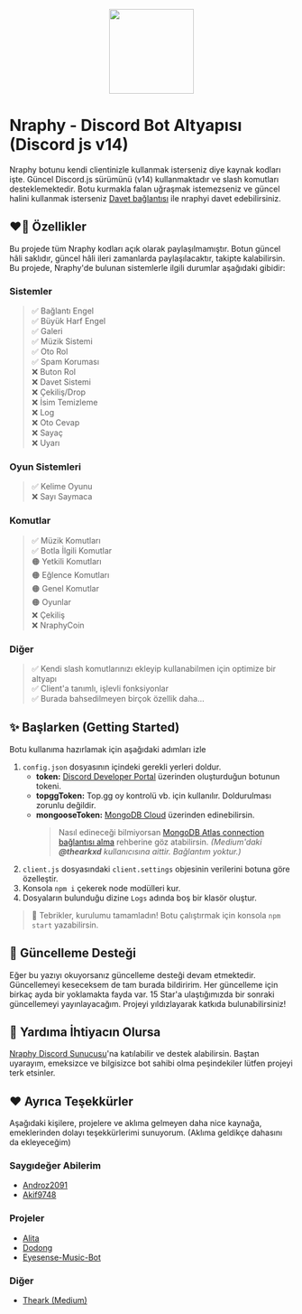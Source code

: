 
<p align="center">
  <img width="150" height="150" href="https://discord.com/oauth2/authorize?client_id=700959962452459550&permissions=8&redirect_uri=https://discord.gg/VppTU9h&scope=applications.commands%20bot&response_type=code" src="https://cdn.discordapp.com/attachments/801418986809589771/1007426236894691378/Narpitti.png">
</p>

# Nraphy - Discord Bot Altyapısı (Discord js v14)
Nraphy botunu kendi clientinizle kullanmak isterseniz diye kaynak kodları işte. Güncel Discord.js sürümünü (v14) kullanmaktadır ve slash komutları desteklemektedir. Botu kurmakla falan uğraşmak istemezseniz ve güncel halini kullanmak isterseniz [Davet bağlantısı](https://discord.com/oauth2/authorize?client_id=700959962452459550&permissions=8&redirect_uri=https://discord.gg/VppTU9h&scope=applications.commands%20bot&response_type=code) ile nraphyi davet edebilirsiniz.

## ❤️‍🔥 Özellikler
Bu projede tüm Nraphy kodları açık olarak paylaşılmamıştır. Botun güncel hâli saklıdır, güncel hâli ileri zamanlarda paylaşılacaktır, takipte kalabilirsin. Bu projede, Nraphy'de bulunan sistemlerle ilgili durumlar aşağıdaki gibidir:
### Sistemler
> ✅ Bağlantı Engel <br>
> ✅ Büyük Harf Engel <br>
> ✅ Galeri <br>
> ✅ Müzik Sistemi <br>
> ✅ Oto Rol <br>
> ✅ Spam Koruması <br>
> ❌ Buton Rol <br>
> ❌ Davet Sistemi <br>
> ❌ Çekiliş/Drop <br>
> ❌ İsim Temizleme <br>
> ❌ Log <br>
> ❌ Oto Cevap <br>
> ❌ Sayaç <br>
> ❌ Uyarı <br>

### Oyun Sistemleri
> ✅ Kelime Oyunu <br>
> ❌ Sayı Saymaca <br>

### Komutlar
> ✅ Müzik Komutları <br>
> ✅ Botla İlgili Komutlar <br>
> 🟠 Yetkili Komutları <br>
> 🟠 Eğlence Komutları <br>
> 🟠 Genel Komutlar <br>
> 🟠 Oyunlar <br>
> ❌ Çekiliş <br>
> ❌ NraphyCoin <br>

### Diğer
> ✅ Kendi slash komutlarınızı ekleyip kullanabilmen için optimize bir altyapı <br>
> ✅ Client'a tanımlı, işlevli fonksiyonlar <br>
> ✅ Burada bahsedilmeyen birçok özellik daha... <br>

## ✨ Başlarken (Getting Started)
Botu kullanıma hazırlamak için aşağıdaki adımları izle
1. `config.json` dosyasının içindeki gerekli yerleri doldur. <br>
    * **token:** [Discord Developer Portal](https://discord.com/developers/applications) üzerinden oluşturduğun botunun tokeni. <br>
    * **topggToken:** Top.gg oy kontrolü vb. için kullanılır. Doldurulması zorunlu değildir. <br>
    * **mongooseToken:** [MongoDB Cloud](https://cloud.mongodb.com) üzerinden edinebilirsin.
		> Nasıl edineceği bilmiyorsan [MongoDB Atlas connection bağlantısı alma](https://medium.com/@thearkxd/node-js-projeleri-i%C3%A7in-mongodb-atlas-connection-linki-alma-5d955bbe5ae6) rehberine göz atabilirsin. 
	*(Medium'daki **@thearkxd** kullanıcısına aittir. Bağlantım yoktur.)*
2. `client.js` dosyasındaki `client.settings` objesinin verilerini botuna göre özelleştir.
3. Konsola `npm i` çekerek node modülleri kur.
4. Dosyaların bulunduğu dizine `Logs` adında boş bir klasör oluştur. <br>

> 🎉 Tebrikler, kurulumu tamamladın! Botu çalıştırmak için konsola `npm start` yazabilirsin.

## 🔔 Güncelleme Desteği
Eğer bu yazıyı okuyorsanız güncelleme desteği devam etmektedir. Güncellemeyi keseceksem de tam burada bildiririm. Her güncelleme için birkaç ayda bir yoklamakta fayda var. 15 Star'a ulaştığımızda bir sonraki güncellemeyi yayınlayacağım. Projeyi yıldızlayarak katkıda bulunabilirsiniz! 

## 💞 Yardıma İhtiyacın Olursa
[Nraphy Discord Sunucusu](https://discord.gg/JhasTMZr2A)'na katılabilir ve destek alabilirsin. Baştan uyarayım, emeksizce ve bilgisizce bot sahibi olma peşindekiler lütfen projeyi terk etsinler.

## ❤️ Ayrıca Teşekkürler
Aşağıdaki kişilere, projelere ve aklıma gelmeyen daha nice kaynağa, emeklerinden dolayı teşekkürlerimi sunuyorum. (Aklıma geldikçe dahasını da ekleyeceğim)
### Saygıdeğer Abilerim 
* [Androz2091](https://github.com/Androz2091)
* [Akif9748](https://github.com/Akif9748)
### Projeler
* [Alita](https://github.com/KSJaay/Alita)
* [Dodong](https://github.com/nizewn/Dodong)
* [Eyesense-Music-Bot](https://github.com/naseif/Eyesense-Music-Bot)
### Diğer
* [Theark (Medium)](https://medium.com/@thearkxd)

